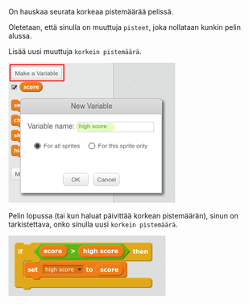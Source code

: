 On hauskaa seurata korkeaa pistemäärää pelissä.

Oletetaan, että sinulla on muuttuja `pisteet`, joka nollataan kunkin pelin alussa.

Lisää uusi muuttuja `korkein pistemäärä`.

![kuvakaappaus](images/make-high-score-variable.png)

Pelin lopussa (tai kun haluat päivittää korkean pistemäärän), sinun on tarkistettava, onko sinulla uusi `korkein pistemäärä`.

![kuvakaappaus](images/check-for-high-score.png)